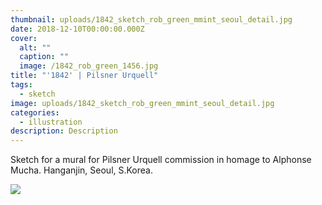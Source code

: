 ```yaml
---
thumbnail: uploads/1842_sketch_rob_green_mmint_seoul_detail.jpg
date: 2018-12-10T00:00:00.000Z
cover:
  alt: ""
  caption: ""
  image: /1842_rob_green_1456.jpg
title: "'1842' | Pilsner Urquell"
tags:
  - sketch
image: uploads/1842_sketch_rob_green_mmint_seoul_detail.jpg
categories:
  - illustration
description: Description
---
```

Sketch for a mural for Pilsner Urquell commission in homage to Alphonse Mucha. Hanganjin, Seoul, S.Korea.

![](/1842_sketch_rob_green_mmint_seoul_detail.jpg)